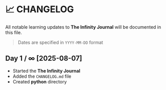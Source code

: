 # 📈 CHANGELOG

All notable learning updates to **The Infinity Journal** will be documented in this file.
> Dates are specified in `YYYY-MM-DD` format

## Day 1 / ∞ [2025-08-07]
- Started the **The Infinity Journal**
- Added the `CHANGELOG.md` file
- Created **python** directory
